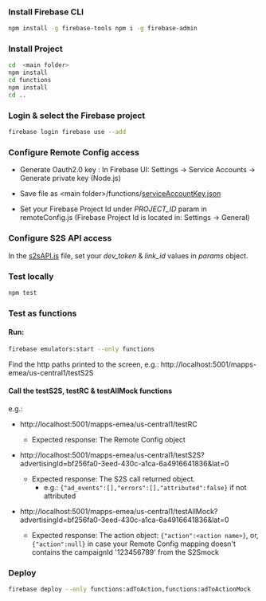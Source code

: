 
  
    
### Install Firebase CLI    
 ```bash 
npm install -g firebase-tools npm i -g firebase-admin
 ```    
   
### Install Project   
```bash 
cd  <main folder>
npm install
cd functions
npm install
cd ..
 ```   

### Login & select the Firebase project 
```bash 
firebase login firebase use --add   
``` 
### Configure Remote Config access   

- Generate Oauth2.0 key : In Firebase UI: Settings -> Service Accounts -> Generate private key (Node.js)   
  
- Save file as \<main folder\>/functions/[serviceAccountKey.json](https://github.com/liorkup/glootie-function/blob/master/functions/serviceAccountKey.json "serviceAccountKey.json")   

- Set your Firebase Project Id under _PROJECT_ID_ param in remoteConfig.js (Firebase Project Id is located in: Settings -> General)
    
### Configure S2S API access   
 
In the [s2sAPI.js](https://github.com/liorkup/glootie-function/blob/master/functions/s2sAPI.js "s2sAPI.js") file, set your _dev_token_ & _link_id_ values in _params_ object.  
    
### Test locally 

```bash 
npm test
``` 

### Test as functions 

#### Run:

```bash 
firebase emulators:start --only functions 
``` 

Find the http paths printed to the screen, e.g.: http://localhost:5001/mapps-emea/us-central1/testS2S  
  
#### Call the testS2S, testRC & testAllMock functions

e.g.:   
  
- http://localhost:5001/mapps-emea/us-central1/testRC   
  - Expected response: The Remote Config object  
  
- http://localhost:5001/mapps-emea/us-central1/testS2S?advertisingId=bf256fa0-3eed-430c-a1ca-6a4916641836&lat=0  
  - Expected response: The S2S call returned object. 
	  - e.g.: ```{"ad_events":[],"errors":[],"attributed":false}``` if not attributed
     
- http://localhost:5001/mapps-emea/us-central1/testAllMock?advertisingId=bf256fa0-3eed-430c-a1ca-6a4916641836&lat=0  
  - Expected response: The action object: ```{"action":<action name>}```, or, ```{"action":null}``` in case your Remote Config mapping doesn't contains the campaignId '123456789' from the S2Smock   

  
  
### Deploy 

```bash 
firebase deploy --only functions:adToAction,functions:adToActionMock 
```
